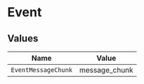 # Event


## Values

| Name                | Value               |
| ------------------- | ------------------- |
| `EventMessageChunk` | message_chunk       |